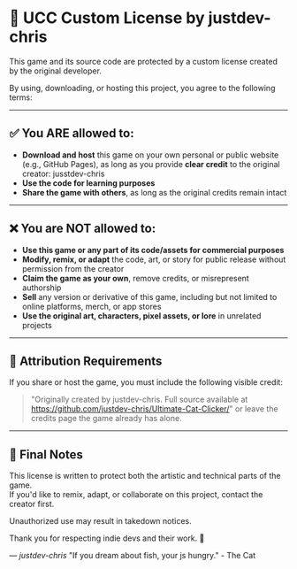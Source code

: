 # 🐾 UCC Custom License by justdev-chris

This game and its source code are protected by a custom license created by the original developer.

By using, downloading, or hosting this project, you agree to the following terms:

---

## ✅ You ARE allowed to:

- **Download and host** this game on your own personal or public website (e.g., GitHub Pages), as long as you provide **clear credit** to the original creator: jusstdev-chris
- **Use the code for learning purposes**
- **Share the game with others**, as long as the original credits remain intact

---

## ❌ You are NOT allowed to:

- **Use this game or any part of its code/assets for commercial purposes**
- **Modify, remix, or adapt** the code, art, or story for public release without permission from the creator
- **Claim the game as your own**, remove credits, or misrepresent authorship
- **Sell** any version or derivative of this game, including but not limited to online platforms, merch, or app stores
- **Use the original art, characters, pixel assets, or lore** in unrelated projects

---

## 📌 Attribution Requirements

If you share or host the game, you must include the following visible credit:

> "Originally created by justdev-chris. Full source available at https://github.com/justdev-chris/Ultimate-Cat-Clicker/"
or leave the credits page the game already has alone.

---

## 🐾 Final Notes

This license is written to protect both the artistic and technical parts of the game.  
If you'd like to remix, adapt, or collaborate on this project, contact the creator first.

Unauthorized use may result in takedown notices.

Thank you for respecting indie devs and their work. 💖

— *justdev-chris*
"If you dream about fish, your js hungry." - The Cat 
